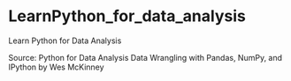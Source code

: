 # LearnPython_for_data_analysis
Learn Python for Data Analysis

Source: Python for Data Analysis Data Wrangling with Pandas, NumPy, and IPython by Wes McKinney
